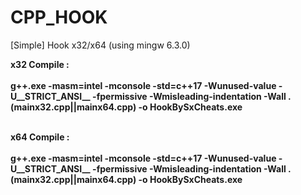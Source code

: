 # CPP_HOOK
[Simple] Hook x32/x64 (using mingw 6.3.0)

**x32 Compile :**<br/><br/>
**g++.exe -masm=intel -mconsole  -std=c++17 -Wunused-value -U__STRICT_ANSI__ -fpermissive -Wmisleading-indentation -Wall .\(mainx32.cpp||mainx64.cpp) -o HookBySxCheats.exe**<br/><br/>

**x64 Compile :**<br/><br/>
**g++.exe -masm=intel -mconsole  -std=c++17 -Wunused-value   -U__STRICT_ANSI__ -fpermissive -Wmisleading-indentation -Wall .\(mainx32.cpp||mainx64.cpp) -o HookBySxCheats.exe**<br/><br/>
